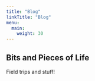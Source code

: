 ```yaml
---
title: "Blog"
linkTitle: "Blog"
menu:
  main:
    weight: 30
---
```


## Bits and Pieces of Life

Field trips and stuff!